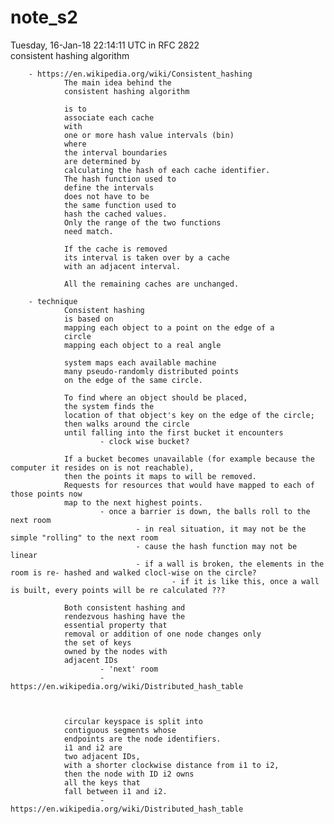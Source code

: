 # note_s2
Tuesday, 16-Jan-18 22:14:11 UTC in RFC 2822  
consistent hashing algorithm

        - https://en.wikipedia.org/wiki/Consistent_hashing
                The main idea behind the
                consistent hashing algorithm

                is to
                associate each cache
                with
                one or more hash value intervals (bin)
                where
                the interval boundaries
                are determined by
                calculating the hash of each cache identifier.
                The hash function used to
                define the intervals
                does not have to be
                the same function used to
                hash the cached values.
                Only the range of the two functions
                need match.

                If the cache is removed
                its interval is taken over by a cache
                with an adjacent interval.

                All the remaining caches are unchanged.

        - technique
                Consistent hashing
                is based on
                mapping each object to a point on the edge of a
                circle
                mapping each object to a real angle

                system maps each available machine
                many pseudo-randomly distributed points
                on the edge of the same circle.

                To find where an object should be placed,
                the system finds the
                location of that object's key on the edge of the circle;
                then walks around the circle
                until falling into the first bucket it encounters
                        - clock wise bucket?

                If a bucket becomes unavailable (for example because the computer it resides on is not reachable),
                then the points it maps to will be removed.
                Requests for resources that would have mapped to each of those points now
                map to the next highest points.
                        - once a barrier is down, the balls roll to the next room
                                - in real situation, it may not be the simple "rolling" to the next room
                                - cause the hash function may not be linear
                                - if a wall is broken, the elements in the room is re- hashed and walked clocl-wise on the circle?
                                        - if it is like this, once a wall is built, every points will be re calculated ???

                Both consistent hashing and
                rendezvous hashing have the
                essential property that
                removal or addition of one node changes only
                the set of keys
                owned by the nodes with
                adjacent IDs
                        - 'next' room
                        - https://en.wikipedia.org/wiki/Distributed_hash_table



                circular keyspace is split into 
                contiguous segments whose 
                endpoints are the node identifiers. 
                i1 and i2 are 
                two adjacent IDs, 
                with a shorter clockwise distance from i1 to i2, 
                then the node with ID i2 owns 
                all the keys that 
                fall between i1 and i2.
                        - https://en.wikipedia.org/wiki/Distributed_hash_table




     
